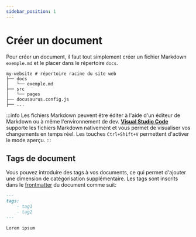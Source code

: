 ```yaml
---
sidebar_position: 1
---
```

# Créer un document

Pour créer un document, il faut tout simplement créer un fichier Markdown `exemple.md` et le placer dans le répertoire `docs`. 

```
my-website # répertoire racine du site web
├── docs
│   └── exemple.md
├── src
│   └── pages
├── docusaurus.config.js
├── ...
```
:::info
Les fichiers Markdown peuvent être éditer à l'aide d'un éditeur de Markdown ou à même l'environnement de dev. [**Visual Studio Code**](https://code.visualstudio.com/docs/languages/markdown) supporte les fichiers Markdown nativement et vous permet de visualiser vos changements en temps réel. Les touches `Ctrl+Shift+V` permettent d'activer le mode aperçu.
:::

## Tags de document
Vous pouvez introduire des tags à vos documents, ce qui permet d'ajouter une dimension de catégorisation supplémentaire. Les tags sont inscrits dans le [frontmatter](../info-doc/fonctions-md/fonctions-md.mdx#frontmatter) du document comme suit:

```md title="exemple.md"
---
tags:
    - tag1
    - tag2
---

Lorem ipsum
```